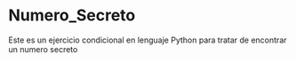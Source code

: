# Numero_Secreto
Este es un ejercicio condicional en lenguaje Python para tratar de encontrar un numero secreto
